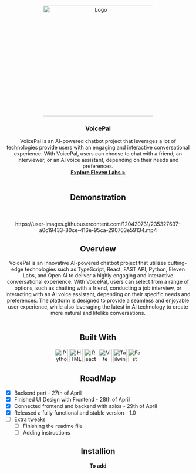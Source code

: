 <!-- PROJECT LOGO -->
<br />
<div align="center">
    <img src="https://i.imgur.com/3zPaqAJ.png" alt="Logo" width="300" height="300">
  </a>

  <h3 align="center">VoicePal</h3>

  <p align="center">
    VoicePal is an AI-powered chatbot project that leverages a lot of technologies provide users with an engaging and interactive conversational experience. With VoicePal, users can choose to chat with a friend, an interviewer, or an AI voice assistant, depending on their needs and preferences.
    <br />
    <a href="https://beta.elevenlabs.io/"><strong>Explore Eleven Labs »</strong></a>
    <br />
    <br />
    <h2><a>Demonstration</a></h2>
    <br />
    <br />
https://user-images.githubusercontent.com/120420731/235327637-a0c19433-80ce-416e-95ca-290763e59134.mp4
  </p>
  
  <h2 align="center"><a>Overview</a></h2>

  <p align="center">
   VoicePal is an innovative AI-powered chatbot project that utilizes cutting-edge technologies such as TypeScript, React, FAST API, Python, Eleven Labs, and Open AI to deliver a highly engaging and interactive conversational experience. With VoicePal, users can select from a range of options, such as chatting with a friend, conducting a job interview, or interacting with an AI voice assistant, depending on their specific needs and preferences. The platform is designed to provide a seamless and enjoyable user experience, while also leveraging the latest in AI technology to create more natural and lifelike conversations.
    <br />
        <br />
      </p>
    
  <h2 align="center"><a>Built With</a></h2>
    <p align="center">
       <a href="https://www.python.org/" target="_blank" rel="noreferrer"><img src="https://raw.githubusercontent.com/danielcranney/readme-generator/main/public/icons/skills/python-colored.svg" width="36" height="36" alt="Python" /></a>
<a href="https://developer.mozilla.org/en-US/docs/Glossary/HTML5" target="_blank" rel="noreferrer"><img src="https://raw.githubusercontent.com/danielcranney/readme-generator/main/public/icons/skills/html5-colored.svg" width="36" height="36" alt="HTML5" /></a>
<a href="https://reactjs.org/" target="_blank" rel="noreferrer"><img src="https://raw.githubusercontent.com/danielcranney/readme-generator/main/public/icons/skills/react-colored.svg" width="36" height="36" alt="React" /></a>
<a href="https://vitejs.dev/" target="_blank" rel="noreferrer"><img src="https://raw.githubusercontent.com/danielcranney/readme-generator/main/public/icons/skills/vite-colored.svg" width="36" height="36" alt="Vite" /></a>
<a href="https://tailwindcss.com/" target="_blank" rel="noreferrer"><img src="https://raw.githubusercontent.com/danielcranney/readme-generator/main/public/icons/skills/tailwindcss-colored.svg" width="36" height="36" alt="TailwindCSS" /></a>
<a href="https://fastapi.tiangolo.com/" target="_blank" rel="noreferrer"><img src="https://raw.githubusercontent.com/danielcranney/readme-generator/main/public/icons/skills/fastapi-colored.svg" width="36" height="36" alt="Fast API" /></a>
    <br />
      </p>
</div>


<h2 align="center"><a>RoadMap</a></h2>

   - [x] Backend part - 27th of April
- [x] Finished UI Design with Frontend - 28th of April
- [x] Connected frontend and backend with axios - 29th of April
- [x] Released a fully functional and stable version - 1.0
- [ ] Extra tweaks
    - [ ] Finishing the readme file
    - [ ] Adding instructions
</div>


<h2 align="center"><a>Installion</a></h2>
    <p align="center">
        <b>To add </b>
      </p>
</div>




